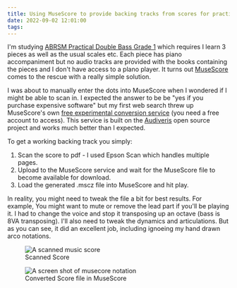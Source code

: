 ```yaml
---
title: Using MuseScore to provide backing tracks from scores for practice
date: 2022-09-02 12:01:00
tags:
---
```


I'm studying [ABRSM Practical Double Bass Grade 1](https://gb.abrsm.org/en/our-exams/bowed-strings-exams/double-bass-exams/double-bass-grade-1/) which requires I learn 3 pieces as well as the usual scales etc. Each piece has piano accompaniment but no audio tracks are provided with the books containing the pieces and I don't have access to a plano player. It turns out [MuseScore](https://musescore.org/en) comes to the rescue with a really simple solution.

I was about to manually enter the dots into MuseScore when I wondered if I might be able to scan in. I expected the answer to be be "yes if you purchase expensive software" but my first web search threw up MuseScore's own [free experimental conversion service](https://musescore.com/import) (you need a free account to access). This service is built on the [Audiveris](https://github.com/Audiveris/audiveris) open source project and works much better than I expected.

To get a working backing track you simply:

1. Scan the score to pdf - I used Epson Scan which handles multiple pages.
2. Upload to the MuseScore service and wait for the MuseScore file to become available for download.
3. Load the generated .mscz file into MuseScore and hit play.

In reality, you might need to tweak the file a bit for best results. For example, You might want to mute or remove the lead part if you'll be playing it. I had to change the voice and stop it transposing up an octave (bass is 8VA transposing). I'll also need to tweak the dynamics and articulations. But as you can see, it did an excellent job, including ignoeing my hand drawn arco notations.

<figure>
  <img
  src="/images/spag-score.png"
  alt="A scanned music score">
  <figcaption>Scanned Score</figcaption>
</figure>

<figure>
  <img
  src="/images/spag-musescore.png"
  alt="A screen shot of musecore notation">
  <figcaption>Converted Score file in MuseScore</figcaption>
</figure>
